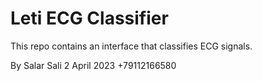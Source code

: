 # Leti ECG Classifier
This repo contains an interface that classifies ECG signals.

By Salar Sali
2 April 2023
+79112166580
